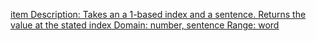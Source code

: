 <u>item<u>
Description: Takes an a 1-based index and a sentence. Returns the value at the stated index
Domain: number, sentence
Range: word
